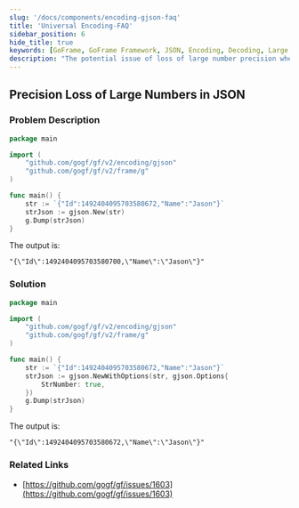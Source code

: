 ```yaml
---
slug: '/docs/components/encoding-gjson-faq'
title: 'Universal Encoding-FAQ'
sidebar_position: 6
hide_title: true
keywords: [GoFrame, GoFrame Framework, JSON, Encoding, Decoding, Large Number Precision, gjson, Go Language, FAQ, Problem Solving]
description: "The potential issue of loss of large number precision when handling JSON data with the GoFrame framework, along with specific solution example code. By adjusting gjson options, precision loss can be avoided to ensure data accuracy. Additionally, related links are provided for further reference."
---
```


## Precision Loss of Large Numbers in JSON

### Problem Description

```go
package main

import (
    "github.com/gogf/gf/v2/encoding/gjson"
    "github.com/gogf/gf/v2/frame/g"
)

func main() {
    str := `{"Id":1492404095703580672,"Name":"Jason"}`
    strJson := gjson.New(str)
    g.Dump(strJson)
}
```

The output is:

```
"{\"Id\":1492404095703580700,\"Name\":\"Jason\"}"
```

### Solution

```go
package main

import (
    "github.com/gogf/gf/v2/encoding/gjson"
    "github.com/gogf/gf/v2/frame/g"
)

func main() {
    str := `{"Id":1492404095703580672,"Name":"Jason"}`
    strJson := gjson.NewWithOptions(str, gjson.Options{
        StrNumber: true,
    })
    g.Dump(strJson)
}
```

The output is:

```
"{\"Id\":1492404095703580672,\"Name\":\"Jason\"}"
```

### Related Links

- [https://github.com/gogf/gf/issues/1603](https://github.com/gogf/gf/issues/1603)
